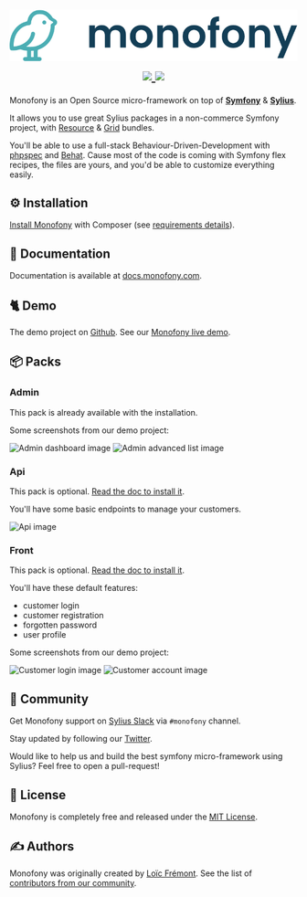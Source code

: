 <h1 align="center">
    <img src="https://github.com/Monofony/Monofony/raw/0.x/docs/_images/doc_logo.png" alt="Monofony Logo" />
    <br />
    <a href="https://github.com/Monofony/Monofony/actions" title="Build status" target="_blank">
        <img src="https://github.com/Monofony/Monofony/workflows/Application/badge.svg" />
    </a>
    <a href="https://scrutinizer-ci.com/g/Monofony/Monofony/" title="Scrutinizer" target="_blank">
        <img src="https://img.shields.io/scrutinizer/g/Monofony/Monofony.svg" />
    </a>    
</h1>

Monofony is an Open Source micro-framework on top of [**Symfony**](https://symfony.com) & [**Sylius**](https://sylius.com).

It allows you to use great Sylius packages in a non-commerce Symfony project, with [Resource](https://github.com/Sylius/SyliusResourceBundle) & [Grid](https://github.com/Sylius/SyliusGridBundle) bundles.

You'll be able to use a full-stack Behaviour-Driven-Development with [phpspec](https://phpspec.net) and [Behat](http://behat.org). 
Cause most of the code is coming with Symfony flex recipes, the files are yours, and you'd be able to customize everything easily.

⚙️ Installation
--------------

[Install Monofony](https://docs.monofony.com/current/setup/application) with Composer (see [requirements details](https://docs.monofony.com/current/setup/requirements)).

📖 Documentation
-------------
 
Documentation is available at [docs.monofony.com](https://docs.monofony.com).

🐈 Demo
-------

The demo project on [Github](https://github.com/Monofony/Demo).
See our [Monofony live demo](https://demo.monofony.com).

📦 Packs
--------

### Admin

This pack is already available with the installation.

Some screenshots from our demo project:

<img alt="Admin dashboard image" src="https://docs.monofony.com/current/_images/admin-dashboard.png" />

<img alt="Admin advanced list image" src="https://docs.monofony.com/current/_images/admin-advanced-list.png" />

### Api

This pack is optional. [Read the doc to install it](https://docs.monofony.com/current/setup/application#api).

You'll have some basic endpoints to manage your customers.

<img alt="Api image" src="https://docs.monofony.com/current/_images/api.png" />

### Front

This pack is optional. [Read the doc to install it](https://docs.monofony.com/current/setup/application#front).

You'll have these default features:
* customer login
* customer registration
* forgotten password
* user profile

Some screenshots from our demo project:

<img alt="Customer login image" src="https://docs.monofony.com/current/_images/customer-login.png" />

<img alt="Customer account image" src="https://docs.monofony.com/current/_images/customer-account.png" />


🤝 Community
------------

Get Monofony support on [Sylius Slack](https://sylius.com/slack) via `#monofony` channel.

Stay updated by following our [Twitter](https://twitter.com/MonofonyStarter).

Would like to help us and build the best symfony micro-framework using Sylius? Feel free to open a pull-request!

📃 License
----------

Monofony is completely free and released under the [MIT License](https://github.com/Monofony/SymfonyStarter/blob/master/LICENSE).

✍️ Authors
----------

Monofony was originally created by [Loïc Frémont](https://twitter.com/loic_425).
See the list of [contributors from our community](https://github.com/Monofony/SymfonyStarter/contributors).
